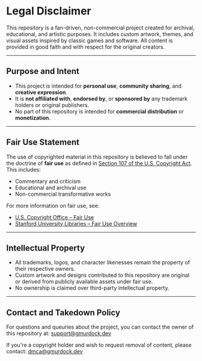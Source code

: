 # Legal Disclaimer

This repository is a fan-driven, non-commercial project created for archival, educational, and artistic purposes. It includes custom artwork, themes, and visual assets inspired by classic games and software. All content is provided in good faith and with respect for the original creators.

---

## Purpose and Intent

- This project is intended for **personal use**, **community sharing**, and **creative expression**.
- It is **not affiliated with**, **endorsed by**, or **sponsored by** any trademark holders or original publishers.
- No part of this repository is intended for **commercial distribution** or **monetization**.

---

## Fair Use Statement

The use of copyrighted material in this repository is believed to fall under the doctrine of **fair use** as defined in [Section 107 of the U.S. Copyright Act](https://www.law.cornell.edu/uscode/text/17/107). This includes:

- Commentary and criticism  
- Educational and archival use  
- Non-commercial transformative works  

For more information on fair use, see:

- [U.S. Copyright Office – Fair Use](https://www.copyright.gov/fair-use/)
- [Stanford University Libraries – Fair Use Overview](https://fairuse.stanford.edu/overview/fair-use/)

---

## Intellectual Property

- All trademarks, logos, and character likenesses remain the property of their respective owners.
- Custom artwork and designs contributed to this repository are original or derived from publicly available assets under fair use.
- No ownership is claimed over third-party intellectual property.

---

## Contact and Takedown Policy

For questions and queuries about the project, you can contact the owner of this repository at:
[support@gmurdock.dev](mailto:support@gmurdock.dev)

If you're a copyright holder and wish to request removal of content, please contact:
[dmca@gmurdock.dev](mailto:dmca@gmurdock.dev)
